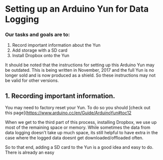 # Setting up an Arduino Yun for Data Logging


### Our tasks and goals are to:

1. Record important information about the Yun
2. Add storage with a SD card
3. Install Dropbox onto the Yun

It should be noted that the instructions for setting up this Arduino Yun may be outdated. This is being written in November, 2017 and the full Yun is no longer sold and is now produced as a shield. So these instructions may not be valid for other versions.


## 1. Recording important information.

You may need to factory reset your Yun. To do so you should [check out this page](https://www.arduino.cc/en/Guide/ArduinoYun#toc12


When we get to the third part of this process, installing Dropbox, we use up most of the remaining space or memory. While sometimes the data from data logging doesn't take up much space, its still helpful to have extra in the case where the logged data doesnt get downloaded/offloaded often.

So to that end, adding a SD card to the Yun is a good idea and easy to do. There is already an easy
